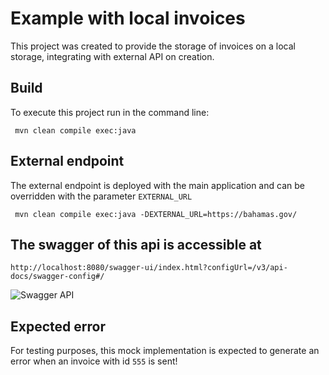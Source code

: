 # Example with local invoices

This project was created to provide the storage of invoices on a local storage, integrating with external API on creation.

## Build
To execute this project run in the command line: 

``` mvn clean compile exec:java```

## External endpoint 

The external endpoint is deployed with the main application and can be overridden with the parameter `EXTERNAL_URL`

``` mvn clean compile exec:java -DEXTERNAL_URL=https://bahamas.gov/```

## The swagger of this api is accessible at

```http://localhost:8080/swagger-ui/index.html?configUrl=/v3/api-docs/swagger-config#/```


![Swagger API](img/swagger.png)

## Expected error

For testing purposes, this mock implementation is expected to generate an error when an invoice with id `555` is sent!
